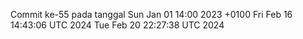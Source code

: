 Commit ke-55 pada tanggal Sun Jan 01 14:00 2023 +0100
Fri Feb 16 14:43:06 UTC 2024
Tue Feb 20 22:27:38 UTC 2024

